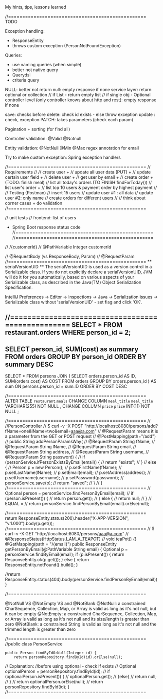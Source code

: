 My hints, tips, lessons learned

//=================================================
TODO

Exception handling:
- ResponseEntity<T>
- throws custom exception (PersonNotFoundException)

Queries:
- use naming queries (when simple) 
- better not native query
- Querydsl 
- criteria query  

NULL:
better not return null: empty response if none
service layer: return optional or collection
    // if List - return empty list
    // if single obj - Optional
controller level (only controller knows about http and rest): empty response if none

save: checks before
delete: check id exists - else throw exception
update : check, exception
PATCH: takes parameters (check each param)


Pagination + sorting (for find all)

Controller validation: @Valid @Notnull

Entity validation: @NotNull @Min @Max
regex annotation for email

Try to make custom exception: Spring exception handlers

//=================================================
// Requirements
//
// create user +
// update all user data (PUT) + 
// update certain user field +
// delete user +
// get user by email +
// create order + (TODO: finish meal)
// list all today's orders (TO FINISH findForToday())
// list user's order + 
// list top 10 users & payment order by highest payment
//
// Testing (Postman)
// insert 15 users
// update user #1 : all data
// update user #2: only name
// create orders for different users
//
// think about corner cases +  do validation
//=================================================

// unit tests
// frontend: list of users

+ Spring Boot response status code
//=================================================
//=================================================

//    /{customerId}
//    @PathVariable Integer customerId

//    @RequestBody (vs ResponseBody, Param)
//    @RequestParam
//=================================================
** serialVersionUID **
The serialVersionUID is used as a version control in a Serializable class. 
If you do not explicitly declare a serialVersionUID, JVM will do it for you automatically, based on various aspects of your Serializable class, as described in the Java(TM) Object Serialization Specification.

IntelliJ Preferences -> Editor -> Inspections -> Java -> Serialization issues -> 
Serializable class without 'serialVersionUID' - set flag and click 'OK'.

//=================================================
SELECT * FROM restaurant.orders
WHERE person_id = 2;
----
SELECT person_id, SUM(cost) as summary
FROM orders
GROUP BY person_id
ORDER BY summary DESC
----
SELECT * FROM persons 
JOIN (
	SELECT orders.person_id AS ID, SUM(orders.cost) AS COST FROM orders
	GROUP BY orders.person_id
    ) AS sum ON persons.person_id = sum.ID
ORDER BY COST DESC

//=================================================
ALTER TABLE `restaurant`.`meals` 
CHANGE COLUMN `meal_title` `meal_title` VARCHAR(255) NOT NULL ,
CHANGE COLUMN `price` `price` INT(11) NOT NULL ;

//=================================================
//  //PersonController
    // $ curl -v -X POST "http://localhost:8080/persons/add?fName=one&lName=two&email=aaa@a.com"
    // @RequestParam means it is a parameter from the GET or POST request
//    @PostMapping(path="/add")
//    public String addPersonParamsWay(
//                    @RequestParam String fName,
//                    @RequestParam String lName,
//                    @RequestParam String email,
//                    @RequestParam String address,
//                    @RequestParam String username,
//                    @RequestParam String password) {
//        if (personService.ifPersonExistsByEmail(email)) {
//            return "exists";
//        }
//        else {
//            Person p = new Person();
//            p.setFirstName(fName);
//            p.setLastName(lName);
//            p.setEmail(email);
//            p.setAddress(address);
//            p.setUsername(username);
//            p.setPassword(password);
//            personService.save(p);
//            return "saved";
//        }
//    }
//=================================================
//        Optional<Person> person = personService.findPersonByEmail(email);
//        if (person.isPresent()) {
//            return person.get();
//        } else {
//            return null;
//        }
// EQUAL =
//        return personService.findPersonByEmail(email).orElse(null);

//=================================================
            return ResponseEntity.status(200).header("X-APP-VERSION", "v.1.000").body(p.get());
//=================================================
    // $ curl -v -X GET "http://localhost:8080/persons/aaa@a.com"
//    @ResponseStatus(HttpStatus.I_AM_A_TEAPOT)
//    void teaPot() {}
    @GetMapping(path = "/{email}")
    public ResponseEntity<Person> getPersonByEmail(@PathVariable String email) {
        Optional<Person> p = personService.findByEmail(email);
        if (p.isPresent()) {
            return ResponseEntity.ok(p.get());
        } else {
            return ResponseEntity.notFound().build();
        }

//return ResponseEntity.status(404).body(personService.findPersonByEmail(email))
    }
    
//=================================================

@NotNull VS @NotEmpty VS and @NotBlank
@NotNull: a constrained CharSequence, Collection, Map, or Array is valid as long as it's not null, but it can be empty
@NotEmpty: a constrained CharSequence, Collection, Map, or Array is valid as long as it's not null and its size/length is greater than zero
@NotBlank: a constrained String is valid as long as it's not null and the trimmed length is greater than zero

//=================================================
//public class PersonService 

    public Person findByIdOrNull(Integer id) {
        return personRepository.findById(id).orElse(null);
//        Explanation: //before using optional - check if exists
//        Optional<Person> optionalPerson = personRepository.findById(id);
//        if (optionalPerson.isPresent()) {
//            optionalPerson.get();
//        }else{
//            return null;
//        }
//        return optionalPerson.orElse(null);
//        return personRepository.findById(id);
    }
//=================================================


